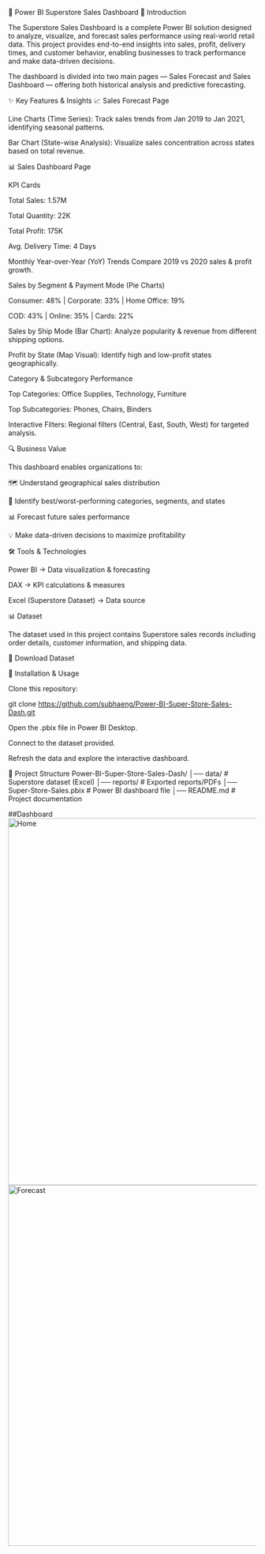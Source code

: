🏬 Power BI Superstore Sales Dashboard
📌 Introduction

The Superstore Sales Dashboard is a complete Power BI solution designed to analyze, visualize, and forecast sales performance using real-world retail data. This project provides end-to-end insights into sales, profit, delivery times, and customer behavior, enabling businesses to track performance and make data-driven decisions.

The dashboard is divided into two main pages — Sales Forecast and Sales Dashboard — offering both historical analysis and predictive forecasting.

✨ Key Features & Insights
📈 Sales Forecast Page

Line Charts (Time Series):
Track sales trends from Jan 2019 to Jan 2021, identifying seasonal patterns.

Bar Chart (State-wise Analysis):
Visualize sales concentration across states based on total revenue.

📊 Sales Dashboard Page

KPI Cards

Total Sales: 1.57M

Total Quantity: 22K

Total Profit: 175K

Avg. Delivery Time: 4 Days

Monthly Year-over-Year (YoY) Trends
Compare 2019 vs 2020 sales & profit growth.

Sales by Segment & Payment Mode (Pie Charts)

Consumer: 48% | Corporate: 33% | Home Office: 19%

COD: 43% | Online: 35% | Cards: 22%

Sales by Ship Mode (Bar Chart):
Analyze popularity & revenue from different shipping options.

Profit by State (Map Visual):
Identify high and low-profit states geographically.

Category & Subcategory Performance

Top Categories: Office Supplies, Technology, Furniture

Top Subcategories: Phones, Chairs, Binders

Interactive Filters:
Regional filters (Central, East, South, West) for targeted analysis.

🔍 Business Value

This dashboard enables organizations to:

🗺️ Understand geographical sales distribution

🎯 Identify best/worst-performing categories, segments, and states

📊 Forecast future sales performance

💡 Make data-driven decisions to maximize profitability

🛠 Tools & Technologies

Power BI → Data visualization & forecasting

DAX → KPI calculations & measures

Excel (Superstore Dataset) → Data source

📊 Dataset

The dataset used in this project contains Superstore sales records including order details, customer information, and shipping data.

📂 Download Dataset

🚀 Installation & Usage

Clone this repository:

git clone https://github.com/subhaeng/Power-BI-Super-Store-Sales-Dash.git


Open the .pbix file in Power BI Desktop.

Connect to the dataset provided.

Refresh the data and explore the interactive dashboard.

📂 Project Structure
Power-BI-Super-Store-Sales-Dash/
│── data/                     # Superstore dataset (Excel)
│── reports/                  # Exported reports/PDFs
│── Super-Store-Sales.pbix    # Power BI dashboard file
│── README.md                 # Project documentation

##Dashboard
<img width="1351" height="743" alt="Home" src="https://github.com/user-attachments/assets/d903b002-7119-4a80-8ea7-17df08727ab8" />
<img width="1299" height="731" alt="Forecast" src="https://github.com/user-attachments/assets/43249477-5e0e-4f89-b797-d74c03db141c" />


